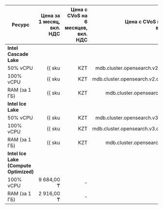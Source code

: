 
| Ресурс        | Цена за 1 месяц,<br>вкл. НДС                                  | Цена с CVoS на 6 месяцев,<br>вкл. НДС                                                | Цена с CVoS на 1 год,<br>вкл. НДС                                                                |
|---------------|--------------------------------------------------------------:|-------------------------------------------------------------------------------------:|-------------------------------------------------------------------------------------------------:|
| **Intel Cascade Lake**                                                                                                                                                                                                                                                  |
| 50% vCPU      | {{ sku|KZT|mdb.cluster.opensearch.v2.cpu.c50|month|string }}  | —                                                                                    | —                                                                                                |
| 100% vCPU     | {{ sku|KZT|mdb.cluster.opensearch.v2.cpu.c100|month|string }} | —                                                                                    | —                                                                                                |
| RAM (за 1 ГБ) | {{ sku|KZT|mdb.cluster.opensearch.v2.ram|month|string }}      | —                                                                                    | —                                                                                                |
| **Intel Ice Lake**                                                                                                                                                                                                                                                      |
| 50% vCPU      | {{ sku|KZT|mdb.cluster.opensearch.v3.cpu.c50|month|string }}  | —                                                                                    | —                                                                                                |
| 100% vCPU     | {{ sku|KZT|mdb.cluster.opensearch.v3.cpu.c100|month|string }} | {{ sku|KZT|v1.commitment.selfcheckout.m6.mdb.opensearch.cpu.c100.v3|month|string }} (-15%) | {{ sku|KZT|v1.commitment.selfcheckout.y1.mdb.opensearch.cpu.c100.v3|month|string }} (-22%) |
| RAM (за 1 ГБ) | {{ sku|KZT|mdb.cluster.opensearch.v3.ram|month|string }}      | {{ sku|KZT|v1.commitment.selfcheckout.m6.mdb.opensearch.ram.v3|month|string }} (-15%)      | {{ sku|KZT|v1.commitment.selfcheckout.y1.mdb.opensearch.ram.v3|month|string }} (-22%)      |
| **Intel Ice Lake (Compute Optimized)** |
| 100% vCPU | 9 684,00 ₸ | - | - |
| RAM (за 1 ГБ) | 2 916,00 ₸ | - | - |



